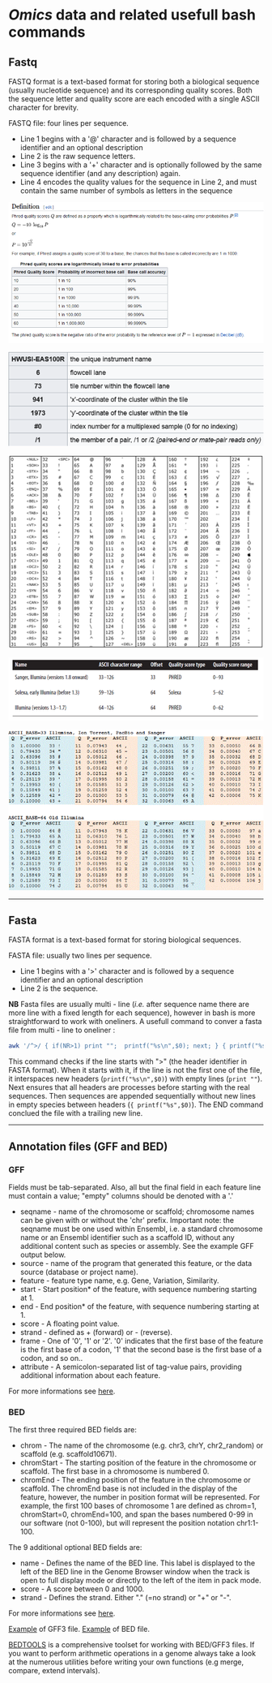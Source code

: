 # *Omics* data and related usefull bash commands

## Fastq

FASTQ format is a text-based format for storing both a biological sequence (usually nucleotide sequence) and its corresponding quality scores. Both the sequence letter and quality score are each encoded with a single ASCII character for brevity.

FASTQ file: four lines per sequence.

* Line 1 begins with a '@' character and is followed by a sequence identifier and an optional description
* Line 2 is the raw sequence letters.
* Line 3 begins with a '+' character and is optionally followed by the same sequence identifier (and any description) again.
* Line 4 encodes the quality values for the sequence in Line 2, and must contain the same number of symbols as letters in the sequence

![Phred score](../99_Figures/Screenshot_2022-03-04%20Phred%20quality%20score%20-%20Wikipedia.png)

![header](https://raw.githubusercontent.com/MariangelaIannello/didattica/main/images/illumina_seq_id.png)

![ascii](../99_Figures/ascii_2.png)

![ascii_2](https://raw.githubusercontent.com/MariangelaIannello/didattica/main/images/ascii.png)

![ascii_3](https://raw.githubusercontent.com/MariangelaIannello/didattica/main/images/ascii33.gif)

---

## Fasta

FASTA format is a text-based format for storing biological sequences.

FASTA file: usually two lines per sequence.

* Line 1 begins with a '>' character and is followed by a sequence identifier and an optional description
* Line 2 is the sequence.

**NB** Fasta files are usually multi - line (*i.e.* after sequence name there are more line with a fixed length for each sequence), however in bash is more straightforward to work with oneliners. A usefull command to conver a fasta file from multi - line to oneliner :

```bash
awk '/^>/ { if(NR>1) print "";  printf("%s\n",$0); next; } { printf("%s",$0);}  END {printf("\n");}' < infile.fa > outfile.fa
```

This command checks if the line starts with ">" (the header identifier in FASTA format). When it starts with it, if the line is not the first one of the file, it interspaces new headers (`printf("%s\n",$0)`) with empty lines (`print ""`). Next ensures that all headers are processes before starting with the real sequences. Then sequences are appended sequentially without new lines in empty species between headers (`{ printf("%s",$0)`). The END command conclued the file with a trailing new line.

---

## Annotation files (GFF and BED)

### GFF

Fields must be tab-separated. Also, all but the final field in each feature line must contain a value; "empty" columns should be denoted with a '.'

* seqname - name of the chromosome or scaffold; chromosome names can be given with or without the 'chr' prefix. Important note: the seqname must be one used within Ensembl, i.e. a standard chromosome name or an Ensembl identifier such as a scaffold ID, without any additional content such as species or assembly. See the example GFF output below.  
* source - name of the program that generated this feature, or the data source (database or project name).  
* feature - feature type name, e.g. Gene, Variation, Similarity.  
* start - Start position* of the feature, with sequence numbering starting at 1.  
* end - End position* of the feature, with sequence numbering starting at 1.  
* score - A floating point value.  
* strand - defined as + (forward) or - (reverse).  
* frame - One of '0', '1' or '2'. '0' indicates that the first base of the feature is the first base of a codon, '1' that the second base is the first base of a codon, and so on..  
* attribute - A semicolon-separated list of tag-value pairs, providing additional information about each feature.  

For more informations see [here](https://www.ensembl.org/info/website/upload/gff.html).  

### BED

The first three required BED fields are:

* chrom - The name of the chromosome (e.g. chr3, chrY, chr2_random) or scaffold (e.g. scaffold10671).  
* chromStart - The starting position of the feature in the chromosome or scaffold. The first base in a chromosome is numbered 0.  
* chromEnd - The ending position of the feature in the chromosome or scaffold. The chromEnd base is not included in the display of the feature, however, the number in position format will be represented. For example, the first 100 bases of chromosome 1 are defined as chrom=1, chromStart=0, chromEnd=100, and span the bases numbered 0-99 in our software (not 0-100), but will represent the position notation chr1:1-100.  

The 9 additional optional BED fields are:

* name - Defines the name of the BED line. This label is displayed to the left of the BED line in the Genome Browser window when the track is open to full display mode or directly to the left of the item in pack mode.  
* score - A score between 0 and 1000.  
* strand - Defines the strand. Either "." (=no strand) or "+" or "-".  

For more informations see [here](http://genome.ucsc.edu/FAQ/FAQformat#format1).  

[Example](https://github.com/jacopoM28/CompOmics_Tutorship/blob/main/2023/1_FastaFastq/GCF_902806645.1_cgigas_uk_roslin_v1_genomic.gff.gz) of GFF3 file. [Example](https://github.com/jacopoM28/CompOmics_Tutorship/blob/main/2023/1_FastaFastq/Cgig_Genes.bed.gz) of BED file.

[BEDTOOLS](https://bedtools.readthedocs.io/en/latest/) is a comprehensive toolset for working with BED/GFF3 files. If you want to perform arithmetic operations in a genome always take a look at the numerous utilities before writing your own functions (e.g merge, compare, extend intervals).  
